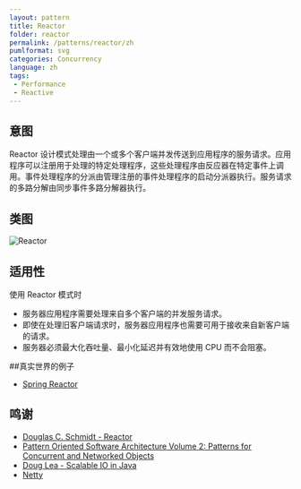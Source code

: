 ```yaml
---
layout: pattern
title: Reactor
folder: reactor
permalink: /patterns/reactor/zh
pumlformat: svg
categories: Concurrency
language: zh
tags:
 - Performance
 - Reactive
---
```


## 意图
Reactor 设计模式处理由一个或多个客户端并发传送到应用程序的服务请求。应用程序可以注册用于处理的特定处理程序，这些处理程序由反应器在特定事件上调用。事件处理程序的分派由管理注册的事件处理程序的启动分派器执行。服务请求的多路分解由同步事件多路分解器执行。

## 类图
![Reactor](./etc/reactor.png "Reactor")

## 适用性
使用 Reactor 模式时

* 服务器应用程序需要处理来自多个客户端的并发服务请求。
* 即使在处理旧客户端请求时，服务器应用程序也需要可用于接收来自新客户端的请求。
* 服务器必须最大化吞吐量、最小化延迟并有效地使用 CPU 而不会阻塞。

##真实世界的例子
* [Spring Reactor](http://projectreactor.io/)

## 鸣谢

* [Douglas C. Schmidt - Reactor](https://www.dre.vanderbilt.edu/~schmidt/PDF/Reactor.pdf)
* [Pattern Oriented Software Architecture Volume 2: Patterns for Concurrent and Networked Objects](https://www.amazon.com/gp/product/0471606952/ref=as_li_tl?ie=UTF8&camp=1789&creative=9325&creativeASIN=0471606952&linkCode=as2&tag=javadesignpat-20&linkId=889e4af72dca8261129bf14935e0f8dc)
* [Doug Lea - Scalable IO in Java](http://gee.cs.oswego.edu/dl/cpjslides/nio.pdf)
* [Netty](http://netty.io/)
